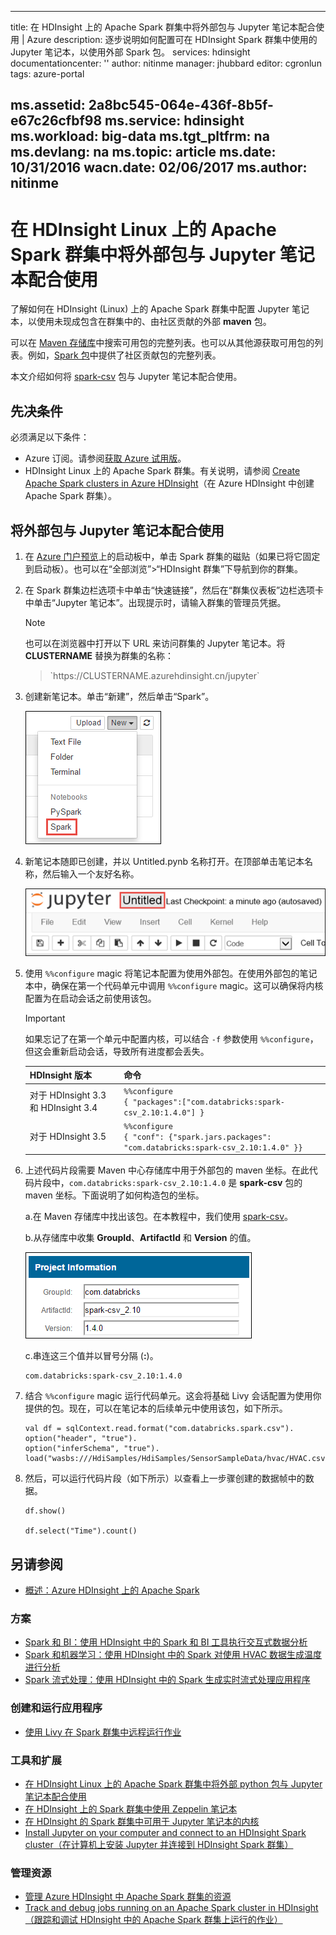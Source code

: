 <!-- not suitable for Mooncake -->

---
title: 在 HDInsight 上的 Apache Spark 群集中将外部包与 Jupyter 笔记本配合使用 | Azure
description: 逐步说明如何配置可在 HDInsight Spark 群集中使用的 Jupyter 笔记本，以使用外部 Spark 包。
services: hdinsight
documentationcenter: ''
author: nitinme
manager: jhubbard
editor: cgronlun
tags: azure-portal

ms.assetid: 2a8bc545-064e-436f-8b5f-e67c26cfbf98
ms.service: hdinsight
ms.workload: big-data
ms.tgt_pltfrm: na
ms.devlang: na
ms.topic: article
ms.date: 10/31/2016
wacn.date: 02/06/2017
ms.author: nitinme
---

# 在 HDInsight Linux 上的 Apache Spark 群集中将外部包与 Jupyter 笔记本配合使用

了解如何在 HDInsight (Linux) 上的 Apache Spark 群集中配置 Jupyter 笔记本，以使用未现成包含在群集中的、由社区贡献的外部 **maven** 包。

可以在 [Maven 存储库](http://search.maven.org/)中搜索可用包的完整列表。也可以从其他源获取可用包的列表。例如，[Spark 包](http://spark-packages.org/)中提供了社区贡献包的完整列表。

本文介绍如何将 [spark-csv](http://search.maven.org/#artifactdetails%7Ccom.databricks%7Cspark-csv_2.10%7C1.4.0%7Cjar) 包与 Jupyter 笔记本配合使用。

## 先决条件
必须满足以下条件：

* Azure 订阅。请参阅[获取 Azure 试用版](https://www.azure.cn/pricing/1rmb-trial/)。
* HDInsight Linux 上的 Apache Spark 群集。有关说明，请参阅 [Create Apache Spark clusters in Azure HDInsight](./hdinsight-apache-spark-jupyter-spark-sql.md)（在 Azure HDInsight 中创建 Apache Spark 群集）。

## 将外部包与 Jupyter 笔记本配合使用
1. 在 [Azure 门户预览](https://portal.azure.cn/)上的启动板中，单击 Spark 群集的磁贴（如果已将它固定到启动板）。也可以在“全部浏览”>“HDInsight 群集”下导航到你的群集。
2. 在 Spark 群集边栏选项卡中单击“快速链接”，然后在“群集仪表板”边栏选项卡中单击“Jupyter 笔记本”。出现提示时，请输入群集的管理员凭据。

    > [!NOTE]
    也可以在浏览器中打开以下 URL 来访问群集的 Jupyter 笔记本。将 **CLUSTERNAME** 替换为群集的名称：
    > <p>
    > `https://CLUSTERNAME.azurehdinsight.cn/jupyter`
    > 

3. 创建新笔记本。单击“新建”，然后单击“Spark”。

    ![创建新 Jupyter 笔记本](./media/hdinsight-apache-spark-jupyter-notebook-use-external-packages/hdispark.note.jupyter.createnotebook.png "创建新的 Jupyter 笔记本")

4. 新笔记本随即已创建，并以 Untitled.pynb 名称打开。在顶部单击笔记本名称，然后输入一个友好名称。

    ![提供笔记本的名称](./media/hdinsight-apache-spark-jupyter-notebook-use-external-packages/hdispark.note.jupyter.notebook.name.png "提供笔记本的名称")

5. 使用 `%%configure` magic 将笔记本配置为使用外部包。在使用外部包的笔记本中，确保在第一个代码单元中调用 `%%configure` magic。这可以确保将内核配置为在启动会话之前使用该包。

    >[!IMPORTANT] 
    如果忘记了在第一个单元中配置内核，可以结合 `-f` 参数使用 `%%configure`，但这会重新启动会话，导致所有进度都会丢失。

    | HDInsight 版本 | 命令 |
    |-------------------|---------|
    |对于 HDInsight 3.3 和 HDInsight 3.4 | `%%configure` <br>`{ "packages":["com.databricks:spark-csv_2.10:1.4.0"] }`|
    | 对于 HDInsight 3.5 | `%%configure`<br>`{ "conf": {"spark.jars.packages": "com.databricks:spark-csv_2.10:1.4.0" }}`|

6. 上述代码片段需要 Maven 中心存储库中用于外部包的 maven 坐标。在此代码片段中，`com.databricks:spark-csv_2.10:1.4.0` 是 **spark-csv** 包的 maven 坐标。下面说明了如何构造包的坐标。

    a.在 Maven 存储库中找出该包。在本教程中，我们使用 [spark-csv](http://search.maven.org/#artifactdetails%7Ccom.databricks%7Cspark-csv_2.10%7C1.4.0%7Cjar)。

    b.从存储库中收集 **GroupId**、**ArtifactId** 和 **Version** 的值。

    ![将外部包与 Jupyter 笔记本配合使用](./media/hdinsight-apache-spark-jupyter-notebook-use-external-packages/use-external-packages-with-jupyter.png "将外部包与 Jupyter 笔记本配合使用")  

    c.串连这三个值并以冒号分隔 (**:**)。

    ```
    com.databricks:spark-csv_2.10:1.4.0
    ```

7. 结合 `%%configure` magic 运行代码单元。这会将基础 Livy 会话配置为使用你提供的包。现在，可以在笔记本的后续单元中使用该包，如下所示。

    ```
    val df = sqlContext.read.format("com.databricks.spark.csv").
    option("header", "true").
    option("inferSchema", "true").
    load("wasbs:///HdiSamples/HdiSamples/SensorSampleData/hvac/HVAC.csv")
    ```

8. 然后，可以运行代码片段（如下所示）以查看上一步骤创建的数据帧中的数据。

    ```
    df.show()

    df.select("Time").count()
    ```

## <a name="seealso"></a>另请参阅
* [概述：Azure HDInsight 上的 Apache Spark](./hdinsight-apache-spark-overview.md)

### 方案
* [Spark 和 BI：使用 HDInsight 中的 Spark 和 BI 工具执行交互式数据分析](./hdinsight-apache-spark-use-bi-tools.md)
* [Spark 和机器学习：使用 HDInsight 中的 Spark 对使用 HVAC 数据生成温度进行分析](./hdinsight-apache-spark-ipython-notebook-machine-learning.md)
* [Spark 流式处理：使用 HDInsight 中的 Spark 生成实时流式处理应用程序](./hdinsight-apache-spark-eventhub-streaming.md)

### 创建和运行应用程序
* [使用 Livy 在 Spark 群集中远程运行作业](./hdinsight-apache-spark-livy-rest-interface.md)

### 工具和扩展

* [在 HDInsight Linux 上的 Apache Spark 群集中将外部 python 包与 Jupyter 笔记本配合使用](./hdinsight-apache-spark-python-package-installation.md)
* [在 HDInsight 上的 Spark 群集中使用 Zeppelin 笔记本](./hdinsight-apache-spark-use-zeppelin-notebook.md)
* [在 HDInsight 的 Spark 群集中可用于 Jupyter 笔记本的内核](./hdinsight-apache-spark-jupyter-notebook-kernels.md)
* [Install Jupyter on your computer and connect to an HDInsight Spark cluster（在计算机上安装 Jupyter 并连接到 HDInsight Spark 群集）](./hdinsight-apache-spark-jupyter-notebook-install-locally.md)

### 管理资源
* [管理 Azure HDInsight 中 Apache Spark 群集的资源](./hdinsight-apache-spark-resource-manager.md)
* [Track and debug jobs running on an Apache Spark cluster in HDInsight（跟踪和调试 HDInsight 中的 Apache Spark 群集上运行的作业）](./hdinsight-apache-spark-job-debugging.md)

<!---HONumber=Mooncake_0103_2017-->